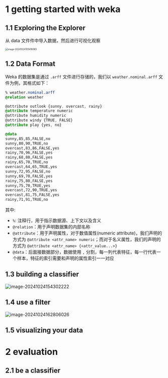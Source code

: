 # 1 getting started with weka

## 1.1 Exploring the Explorer

从 data 文件件中导入数据，然后进行可视化观察

<img src="https://thinkbook16-blog-img.oss-cn-zhangjiakou.aliyuncs.com/img_for_typora/image-20241024105416065.png" alt="image-20241024105416065" style="zoom:50%;" />

## 1.2 Data Format

Weka 的数据集是通过 `.arff` 文件进行存储的，我们以 `weather.nominal.arff` 文件为例，其格式如下：

```css
% weather.nominal.arff
@relation weather

@attribute outlook {sunny, overcast, rainy}
@attribute temperature numeric
@attribute humidity numeric
@attribute windy {TRUE, FALSE}
@attribute play {yes, no}

@data
sunny,85,85,FALSE,no
sunny,80,90,TRUE,no
overcast,83,86,FALSE,yes
rainy,70,96,FALSE,yes
rainy,68,80,FALSE,yes
rainy,65,70,TRUE,no
overcast,64,65,TRUE,yes
sunny,72,95,FALSE,no
sunny,69,70,FALSE,yes
rainy,75,80,FALSE,yes
sunny,75,70,TRUE,yes
overcast,72,90,TRUE,yes
overcast,81,75,FALSE,yes
rainy,71,91,TRUE,no
```

其中:

- `%`: 注释行，用于指示数据源、上下文以及含义
- `@relation`：用于声明数据集的内部名称
- `@attribute`：用于声明属性，对于数值属性(numeric attribute)，我们声明的方式为 `@attribute <attr_name> numeric`；而对于名义属性，我们的声明的方式为 `@attribute <attr_name> {<attr_value...>}` 
- `@data`：后面接数据部分，数据使用 `,` 分割，每一列代表特征，每一行代表一个样本，特征的索引需要和声明的属性索引一一对应



## 1.3 building a classifier

![image-20241024154302222](https://thinkbook16-blog-img.oss-cn-zhangjiakou.aliyuncs.com/img_for_typora/image-20241024154302222.png)



## 1.4 use a filter

![image-20241024162806026](https://thinkbook16-blog-img.oss-cn-zhangjiakou.aliyuncs.com/img_for_typora/image-20241024162806026.png)



## 1.5 visualizing your data



# 2 evaluation

## 2.1 be a classifier

